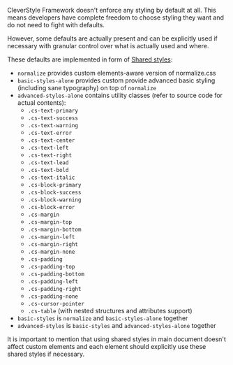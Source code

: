 CleverStyle Framework doesn't enforce any styling by default at all. This means developers have complete freedom to choose styling they want and do not need to fight with defaults.

However, some defaults are actually present and can be explicitly used if necessary with granular control over what is actually used and where.

These defaults are implemented in form of [Shared styles](https://www.polymer-project.org/1.0/docs/devguide/styling.html.md#style-modules):
* `normalize` provides custom elements-aware version of normalize.css
* `basic-styles-alone` provides custom provide advanced basic styling (including sane typography) on top of `normalize`
* `advanced-styles-alone` contains utility classes (refer to source code for actual contents):
  * `.cs-text-primary`
  * `.cs-text-success`
  * `.cs-text-warning`
  * `.cs-text-error`
  * `.cs-text-center`
  * `.cs-text-left`
  * `.cs-text-right`
  * `.cs-text-lead`
  * `.cs-text-bold`
  * `.cs-text-italic`
  * `.cs-block-primary`
  * `.cs-block-success`
  * `.cs-block-warning`
  * `.cs-block-error`
  * `.cs-margin`
  * `.cs-margin-top`
  * `.cs-margin-bottom`
  * `.cs-margin-left`
  * `.cs-margin-right`
  * `.cs-margin-none`
  * `.cs-padding`
  * `.cs-padding-top`
  * `.cs-padding-bottom`
  * `.cs-padding-left`
  * `.cs-padding-right`
  * `.cs-padding-none`
  * `.cs-cursor-pointer`
  * `.cs-table` (with nested structures and attributes support)
* `basic-styles` is `normalize` and `basic-styles-alone` together
* `advanced-styles` is `basic-styles` and `advanced-styles-alone` together

It is important to mention that using shared styles in main document doesn't affect custom elements and each element should explicitly use these shared styles if necessary.
